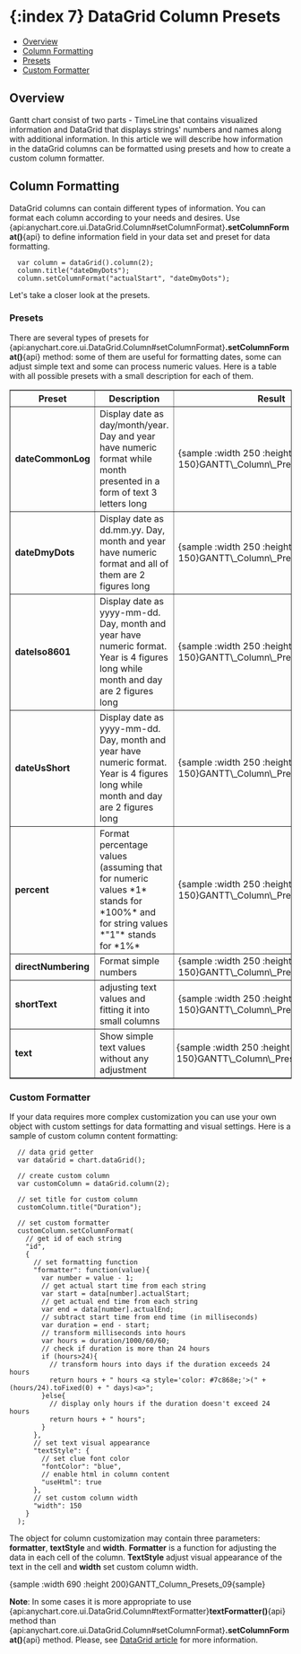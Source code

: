 {:index 7}
DataGrid Column Presets
===========

* [Overview](#overview)
* [Column Formatting](#column_formatting)
 * [Presets](#presets)
 * [Custom Formatter](#custom_formatter)

## Overview

Gantt chart consist of two parts - TimeLine that contains visualized information and DataGrid that displays strings' numbers and names along with additional information. In this article we will describe how information in the dataGrid columns can be formatted using presets and how to create a custom column formatter.

## Column Formatting

DataGrid columns can contain different types of information. You can format each column according to your needs and desires. Use {api:anychart.core.ui.DataGrid.Column#setColumnFormat}**.setColumnFormat()**{api} to define information field in your data set and preset for data formatting.

```
  var column = dataGrid().column(2);
  column.title("dateDmyDots");
  column.setColumnFormat("actualStart", "dateDmyDots");
```

Let's take a closer look at the presets.

### Presets

There are several types of presets for {api:anychart.core.ui.DataGrid.Column#setColumnFormat}**.setColumnFormat()**{api} method: some of them are useful for formatting dates, some can adjust simple text and some can process numeric values. Here is a table with all possible presets with a small description for each of them.

<table border="1" class="dtTABLE">
<tbody>
<tr>
<th width="100"><b>Preset</b></th>
<th width="102"><b>Description</b></th>
<th width="150"><b>Result</b></th>
</tr>
<tr>
<td><b>dateCommonLog</b></td>
<td>Display date as day/month/year. Day and year have numeric format while month presented in a form of text 3 letters long</td>
<td>{sample :width 250 :height 150}GANTT\_Column\_Presets\_01{sample}</td>
</tr>
<tr>
<td><b>dateDmyDots</b></td>
<td>Display date as dd.mm.yy. Day, month and year have numeric format and all of them are 2 figures long</td>
<td>{sample :width 250 :height 150}GANTT\_Column\_Presets\_02{sample}</td>
</tr>
<tr>
<td><b>dateIso8601</b></td>
<td>Display date as yyyy-mm-dd. Day, month and year have numeric format. Year is 4 figures long while month and day are 2 figures long</td>
<td>{sample :width 250 :height 150}GANTT\_Column\_Presets\_03{sample}</td>
</tr>
<tr>
<td><b>dateUsShort</b></td>
<td>Display date as yyyy-mm-dd. Day, month and year have numeric format. Year is 4 figures long while month and day are 2 figures long</td>
<td>{sample :width 250 :height 150}GANTT\_Column\_Presets\_04{sample}</td>
</tr>
<tr>
<td><b>percent</b></td>
<td>Format percentage values (assuming that for numeric values *1* stands for *100%* and for string values *"1"* stands for *1%*</td>
<td>{sample :width 250 :height 150}GANTT\_Column\_Presets\_05{sample}</td>
</tr>
<tr>
<td><b>directNumbering</b></td>
<td>Format simple numbers</td>
<td>{sample :width 250 :height 150}GANTT\_Column\_Presets\_06{sample}</td>
</tr>
<tr>
<td><b>shortText</b></td>
<td>adjusting text values and fitting it into small columns</td>
<td>{sample :width 250 :height 150}GANTT\_Column\_Presets\_07{sample}</td>
</tr>
<tr>
<td><b>text</b></td>
<td>Show simple text values without any adjustment</td>
<td style="padding-left: 5px;">{sample :width 250 :height 150}GANTT\_Column\_Presets\_08{sample}</td>
</tr>
</tbody>
</table>

### Custom Formatter

If your data requires more complex customization you can use your own object with custom settings for data formatting and visual settings. Here is a sample of custom column content formatting: 

```
  // data grid getter
  var dataGrid = chart.dataGrid();

  // create custom column
  var customColumn = dataGrid.column(2);

  // set title for custom column
  customColumn.title("Duration");

  // set custom formatter
  customColumn.setColumnFormat(
    // get id of each string
    "id", 
    {
      // set formatting function
      "formatter": function(value){
        var number = value - 1;
        // get actual start time from each string
        var start = data[number].actualStart;
        // get actual end time from each string
        var end = data[number].actualEnd;
        // subtract start time from end time (in milliseconds)
        var duration = end - start;
        // transform milliseconds into hours
        var hours = duration/1000/60/60;
        // check if duration is more than 24 hours
        if (hours>24){
          // transform hours into days if the duration exceeds 24 hours
          return hours + " hours <a style='color: #7c868e;'>(" + (hours/24).toFixed(0) + " days)<a>";
        }else{
          // display only hours if the duration doesn't exceed 24 hours
          return hours + " hours";
        }
      },
      // set text visual appearance
      "textStyle": {
        // set clue font color
        "fontColor": "blue",
        // enable html in column content 
        "useHtml": true
      },
      // set custom column width
      "width": 150
    }
  );
```

The object for column customization may contain three parameters: **formatter**, **textStyle** and **width**. **Formatter** is a function for adjusting the data in each cell of the column. **TextStyle** adjust visual appearance of the text in the cell and **width** set custom column width.

{sample :width 690 :height 200}GANTT\_Column\_Presets\_09{sample}

**Note**: In some cases it is more appropriate to use {api:anychart.core.ui.DataGrid.Column#textFormatter}**textFormatter()**{api} method than {api:anychart.core.ui.DataGrid.Column#setColumnFormat}**.setColumnFormat()**{api} method. Please, see [DataGrid article](./DataGrid#content) for more information.